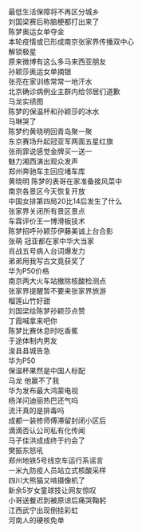 最低生活保障将不再区分城乡  
刘国梁赛后称脑梗都打出来了  
陈梦奥运女单夺金  
本轮疫情或已形成南京张家界传播双中心  
解锁极星  
原来微博有这么多马来西亚朋友  
孙颖莎奥运女单摘银  
张亮在家训练常常一地汗水  
北京确诊病例业主群内给邻居们道歉  
马龙实绩图  
陈梦的保温杯和孙颖莎的冰水  
马琳哭了  
陈梦约黄晓明回青岛聚一聚  
东京赛场升起冠亚军两面五星红旗  
张雨霏说感觉金牌买一送一  
魅力湘西演出观众发声  
郑州奔驰车主回应堵车库  
黄晓明 陈梦的表哥在家准备接风菜中  
南京各景区今天恢复开放  
中国女排第四局20比14后发生了什么  
张家界关闭所有景区景点  
车霖评价王一博滑板技术  
陈梦招呼孙颖莎伊藤美诚上台合影  
张萌 冠亚都在家中华大当家  
肖战五号病人台词爆发力  
弟弟用我写古文竟获奖了  
华为P50价格  
南京两大火车站撤除核酸检测点  
张家界提醒暂不要来张家界旅游  
榴莲山竹好甜  
刘国梁给陈梦孙颖莎点赞  
丁霞喊拿来吧你  
陈梦比赛休息时吃香蕉  
于途体制内男友  
浚县县城告急  
华为P50  
保温杯果然是中国人标配  
马龙 他赢不了我  
华为发布最大鸿蒙电视  
杨洋问迪丽热巴还气吗  
流汗真的是排毒吗  
成都一装修师傅滞留封闭小区后  
滴滴否认公司私有化传闻  
马子佳洪成成终于约会了  
樊振东怒吼  
郑州地铁5号线空车运行系谣言  
一米九防疫人员站立式核酸采样  
四川大熊猫又啃摄像机了  
新余5岁女童球技让网友惊叹  
小哥送餐迟到被原谅后痛哭鞠躬  
江西武宁出现倒挂彩虹  
河南人的硬核免单  
